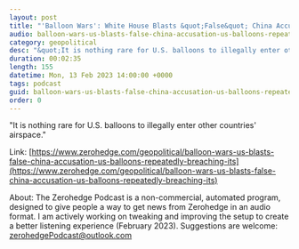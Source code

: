 ```yaml
---
layout: post
title: "'Balloon Wars': White House Blasts &quot;False&quot; China Accusation Of US Balloons Repeatedly Breaching Airspace"
audio: balloon-wars-us-blasts-false-china-accusation-us-balloons-repeatedly-breaching-its-1
category: geopolitical
desc: "&quot;It is nothing rare for U.S. balloons to illegally enter other countries' airspace.&quot;"
duration: 00:02:35
length: 155
datetime: Mon, 13 Feb 2023 14:00:00 +0000
tags: podcast
guid: balloon-wars-us-blasts-false-china-accusation-us-balloons-repeatedly-breaching-its-0
order: 0
---
```

&quot;It is nothing rare for U.S. balloons to illegally enter other countries' airspace.&quot;

Link: [https://www.zerohedge.com/geopolitical/balloon-wars-us-blasts-false-china-accusation-us-balloons-repeatedly-breaching-its](https://www.zerohedge.com/geopolitical/balloon-wars-us-blasts-false-china-accusation-us-balloons-repeatedly-breaching-its)

About: The Zerohedge Podcast is a non-commercial, automated program, designed to give people a way to get news from Zerohedge in an audio format.  I am actively working on tweaking and improving the setup to create a better listening experience (February 2023).  Suggestions are welcome: [zerohedgePodcast@outlook.com](mailto:zerohedgePodcast@outlook.com)